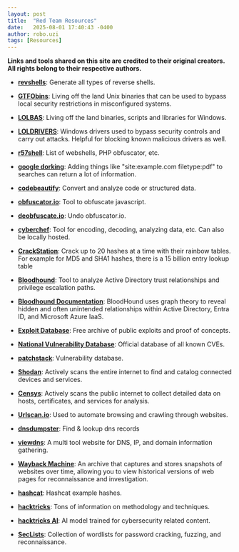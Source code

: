 ```yaml
---
layout: post
title:  "Red Team Resources"
date:   2025-08-01 17:40:43 -0400
author: robo.uzi
tags: [Resources]
---
```


**Links and tools shared on this site are credited to their original creators. All rights belong to their respective authors.**

- **[revshells](https://www.revshells.com/)**: Generate all types of reverse shells.

- **[GTFObins](https://gtfobins.github.io/)**: Living off the land Unix binaries that can be used to bypass local security restrictions in misconfigured systems.

- **[LOLBAS](https://lolbas-project.github.io/#)**: Living off the land binaries, scripts and libraries for Windows.

- **[LOLDRIVERS](https://www.loldrivers.io/)**: Windows drivers used to bypass security controls and carry out attacks. Helpful for blocking known malicious drivers as well. 

- **[r57shell](https://r57shell.net/)**: List of webshells, PHP obfuscator, etc.

- **[google dorking]()**: Adding things like "site:example.com filetype:pdf" to searches can return a lot of information. 

- **[codebeautify](https://codebeautify.org/)**: Convert and analyze code or structured data.

- **[obfuscator.io](https://obfuscator.io/)**: Tool to obfuscate javascript.

- **[deobfuscate.io](https://obf-io.deobfuscate.io/)**: Undo obfuscator.io.

- **[cyberchef](https://gchq.github.io/CyberChef/)**: Tool for encoding, decoding, analyzing data, etc. Can also be locally hosted. 

- **[CrackStation](https://crackstation.net/)**: Crack up to 20 hashes at a time with their rainbow tables. For example for MD5 and SHA1 hashes, there is a 15 billion entry lookup table

- **[Bloodhound](https://github.com/BloodHoundAD/BloodHound)**: Tool to analyze Active Directory trust relationships and privilege escalation paths.

- **[Bloodhound Documentation](https://bloodhound.specterops.io/get-started/introduction)**: BloodHound uses graph theory to reveal hidden and often unintended relationships within Active Directory, Entra ID, and Microsoft Azure IaaS.

- **[Exploit Database](https://www.exploit-db.com/)**: Free archive of public exploits and proof of concepts.

- **[National Vulnerability Database](https://nvd.nist.gov/)**: Official database of all known CVEs.

- **[patchstack](https://patchstack.com/database)**: Vulnerability database.

- **[Shodan](https://www.shodan.io/)**: Actively scans the entire internet to find and catalog connected devices and services.

- **[Censys](https://search.censys.io/)**: Actively scans the public internet to collect detailed data on hosts, certificates, and services for analysis.

- **[Urlscan.io](https://urlscan.io)**: Used to automate browsing and crawling through websites.

- **[dnsdumpster](https://dnsdumpster.com/)**: Find & lookup dns records

- **[viewdns](https://viewdns.info/)**: A multi tool website for DNS, IP, and domain information gathering.

- **[Wayback Machine](https://web.archive.org/)**: An archive that captures and stores snapshots of websites over time, allowing you to view historical versions of web pages for reconnaissance and investigation.

- **[hashcat](https://hashcat.net/wiki/doku.php?id=example_hashes)**: Hashcat example hashes.

- **[hacktricks](https://book.hacktricks.wiki/en/index.html)**: Tons of information on methodology and techniques.

- **[hacktricks AI](https://www.hacktricks.ai/)**: AI model trained for cybersecurity related content.

- **[SecLists](https://github.com/danielmiessler/SecLists)**: Collection of wordlists for password cracking, fuzzing, and reconnaissance.
